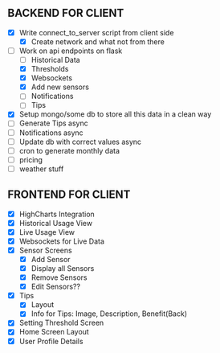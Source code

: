 ## BACKEND FOR CLIENT
- [x] Write connect_to_server script from client side
    - [x] Create network and what not from there
- [ ] Work on api endpoints on flask
    - [ ] Historical Data
    - [x] Thresholds
    - [x] Websockets
    - [x] Add new sensors
    - [ ] Notifications
    - [ ] Tips
- [x] Setup mongo/some db to store all this data in a clean way
- [ ] Generate Tips async
- [ ] Notifications async
- [ ] Update db with correct values async
- [ ] cron to generate monthly data
- [ ] pricing
- [ ] weather stuff

## FRONTEND FOR CLIENT
- [x] HighCharts Integration
- [x] Historical Usage View
- [x] Live Usage View
- [x] Websockets for Live Data
- [x] Sensor Screens
  - [x] Add Sensor
  - [x] Display all Sensors
  - [x] Remove Sensors
  - [x] Edit Sensors??
- [x] Tips
  - [x] Layout
  - [x] Info for Tips: Image, Description, Benefit(Back)
- [x] Setting Threshold Screen
- [x] Home Screen Layout
- [x] User Profile Details
